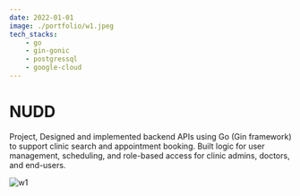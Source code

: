 ```yaml
---
date: 2022-01-01
image: ./portfolio/w1.jpeg
tech_stacks:
    - go
    - gin-gonic
    - postgressql
    - google-cloud
---
```


# NUDD

Project, Designed and implemented backend APIs using Go (Gin framework) to support clinic search and appointment booking. Built logic for user management, scheduling, and role-based access for clinic admins, doctors, and end-users.

<!-- more -->

![w1](/portfolio/w1.jpeg)